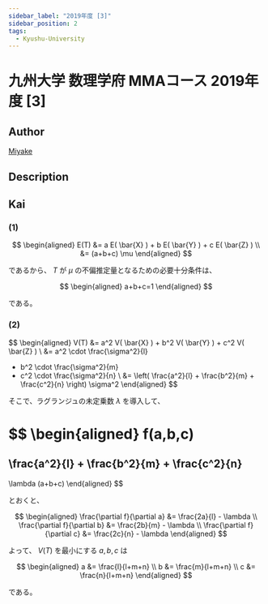 ```yaml
---
sidebar_label: "2019年度 [3]"
sidebar_position: 2
tags:
  - Kyushu-University
---
```

# 九州大学 数理学府 MMAコース 2019年度 \[3\]

## **Author**
[Miyake](https://miyake.github.io/exams/index.html)

## **Description**

## **Kai**
### (1)

$$
  \begin{aligned}
  E(T)
  &=
  a E( \bar{X} ) + b E( \bar{Y} ) + c E( \bar{Z} )
  \\
  &=
  (a+b+c) \mu
  \end{aligned}
$$

であるから、
$T$ が $\mu$ の不偏推定量となるための必要十分条件は、

$$
  \begin{aligned}
  a+b+c=1
  \end{aligned}
$$

である。

### (2)

$$
\begin{aligned}
V(T)
&=
a^2 V( \bar{X} ) + b^2 V( \bar{Y} ) + c^2 V( \bar{Z} )
\\
&=
a^2 \cdot \frac{\sigma^2}{l}
+ b^2 \cdot \frac{\sigma^2}{m}
+ c^2 \cdot \frac{\sigma^2}{n}
\\
&=
\left(
\frac{a^2}{l} + \frac{b^2}{m} + \frac{c^2}{n}
\right)
\sigma^2
\end{aligned}
$$

そこで、ラグランジュの未定乗数 $\lambda$ を導入して、

$$
\begin{aligned}
f(a,b,c)
=
\frac{a^2}{l} + \frac{b^2}{m} + \frac{c^2}{n}
-
\lambda (a+b+c)
\end{aligned}
$$

とおくと、

$$
\begin{aligned}
\frac{\partial f}{\partial a}
&=
\frac{2a}{l} - \lambda
\\
\frac{\partial f}{\partial b}
&=
\frac{2b}{m} - \lambda
\\
\frac{\partial f}{\partial c}
&=
\frac{2c}{n} - \lambda
\end{aligned}
$$

よって、 $V(T)$ を最小にする $a,b,c$ は

$$
\begin{aligned}
a &= \frac{l}{l+m+n} \\
b &= \frac{m}{l+m+n} \\
c &= \frac{n}{l+m+n}
\end{aligned}
$$

である。